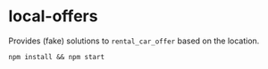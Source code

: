 # local-offers

Provides (fake) solutions to `rental_car_offer` based on the location.

```shell
npm install && npm start
```
